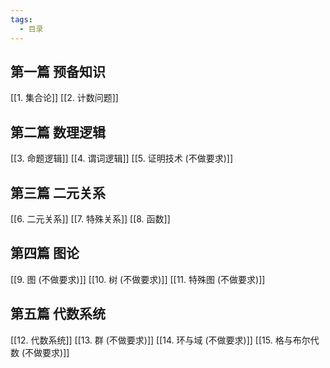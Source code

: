 ```yaml
---
tags:
  - 目录
---
```




## 第一篇 预备知识
[[1. 集合论]]
[[2. 计数问题]]
## 第二篇 数理逻辑
[[3. 命题逻辑]]
[[4. 谓词逻辑]]
[[5. 证明技术 (不做要求)]]
## 第三篇 二元关系
[[6. 二元关系]]
[[7. 特殊关系]]
[[8. 函数]]
## 第四篇 图论
[[9. 图 (不做要求)]]
[[10. 树 (不做要求)]]
[[11. 特殊图 (不做要求)]]
## 第五篇 代数系统
 [[12. 代数系统]]
 [[13. 群 (不做要求)]]
 [[14. 环与域 (不做要求)]]
 [[15. 格与布尔代数 (不做要求)]]